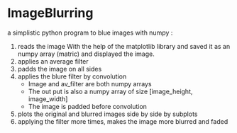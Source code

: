 # ImageBlurring
a simplistic python program to blue images with numpy :
1. reads the image With the help of the matplotlib library and saved it as an numpy array (matric) and displayed the image.
2. applies an average filter
3. padds the image on all sides
4. applies the blure filter by convolution
   * Image and av_filter are both numpy arrays
   * The out put is also a numpy array of size [image_height, image_width]
   * The image is padded before convolution
5. plots the original and blurred images side by side by subplots
6. applying the filter more times, makes the image more blurred and faded

